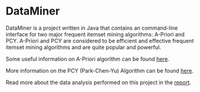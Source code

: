 # DataMiner
 DataMiner is a project written in Java that contains an command-line interface for two major frequent itemset mining algorithms: A-Priori and PCY. A-Priori and PCY are considered to be efficient and effective frequent itemset mining algorithms and are quite popular and powerful.

Some useful information on A-Priori algorithm can be found [here](http://infolab.stanford.edu/~ullman/mmds/ch6.pdf "here").

More information on the PCY (Park-Chen-Yu) Algorithm can be found [here](http://infolab.stanford.edu/~ullman/mining/pdf/assoc-rules2.pdf "here").
 
 Read more about the data analysis performed on this project in the [report](https://github.com/joeghaname/DataMiner/blob/master/Report%20-%20Mining%20Frequent%20Itemsets.pdf "report").
